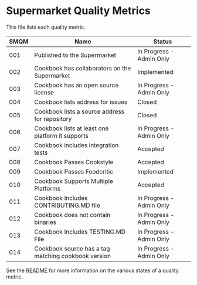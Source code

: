 # Supermarket Quality Metrics

This file lists each quality metric.

SMQM | Name                                                | Status
---- | --------------------------------------------------- | -----------
001  | Published to the Supermarket                        | In Progress - Admin Only
002  | Cookbook has collaborators on the Supermarket       | Implemented
003  | Cookbook has an open source license                 | In Progress - Admin Only
004  | Cookbook lists address for issues                   | Closed
005  | Cookbook lists a source address for repository      | Closed
006  | Cookbook lists at least one platform it supports    | In Progress - Admin Only
007  | Cookbook includes integration tests                 | Accepted
008  | Cookbook Passes Cookstyle                           | Accepted
009  | Cookbook Passes Foodcritic                          | Implemented
010  | Cookbook Supports Multiple Platforms                | Accepted
011  | Cookbook Includes CONTRIBUTING.MD file              | In Progress - Admin Only
012  | Cookbook does not contain binaries                  | In Progress - Admin Only
013  | Cookbook Includes TESTING.MD File                   | In Progress - Admin Only
014  | Cookbook source has a tag matching cookbook version | In Progress - Admin Only

See the [README](README.md) for more information on the various states of a quality metric.
